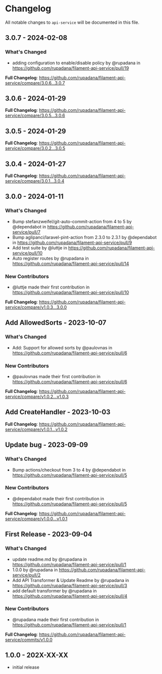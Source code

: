 # Changelog

All notable changes to `api-service` will be documented in this file.

## 3.0.7 - 2024-02-08

### What's Changed

* adding configuration to enable/disable policy by @rupadana in https://github.com/rupadana/filament-api-service/pull/19

**Full Changelog**: https://github.com/rupadana/filament-api-service/compare/3.0.6...3.0.7

## 3.0.6 - 2024-01-29

**Full Changelog**: https://github.com/rupadana/filament-api-service/compare/3.0.5...3.0.6

## 3.0.5 - 2024-01-29

**Full Changelog**: https://github.com/rupadana/filament-api-service/compare/3.0.2...3.0.5

## 3.0.4 - 2024-01-27

**Full Changelog**: https://github.com/rupadana/filament-api-service/compare/3.0.1...3.0.4

## 3.0.0 - 2024-01-11

### What's Changed

* Bump stefanzweifel/git-auto-commit-action from 4 to 5 by @dependabot in https://github.com/rupadana/filament-api-service/pull/7
* Bump aglipanci/laravel-pint-action from 2.3.0 to 2.3.1 by @dependabot in https://github.com/rupadana/filament-api-service/pull/9
* Add test suite by @luttje in https://github.com/rupadana/filament-api-service/pull/10
* Auto register routes by @rupadana in https://github.com/rupadana/filament-api-service/pull/14

### New Contributors

* @luttje made their first contribution in https://github.com/rupadana/filament-api-service/pull/10

**Full Changelog**: https://github.com/rupadana/filament-api-service/compare/v1.0.3...3.0.0

## Add AllowedSorts - 2023-10-07

### What's Changed

- Add: Support for allowed sorts by @paulovnas in https://github.com/rupadana/filament-api-service/pull/6

### New Contributors

- @paulovnas made their first contribution in https://github.com/rupadana/filament-api-service/pull/6

**Full Changelog**: https://github.com/rupadana/filament-api-service/compare/v1.0.2...v1.0.3

## Add CreateHandler - 2023-10-03

**Full Changelog**: https://github.com/rupadana/filament-api-service/compare/v1.0.1...v1.0.2

## Update bug - 2023-09-09

### What's Changed

- Bump actions/checkout from 3 to 4 by @dependabot in https://github.com/rupadana/filament-api-service/pull/5

### New Contributors

- @dependabot made their first contribution in https://github.com/rupadana/filament-api-service/pull/5

**Full Changelog**: https://github.com/rupadana/filament-api-service/compare/v1.0.0...v1.0.1

## First Release - 2023-09-04

### What's Changed

- update readme.md by @rupadana in https://github.com/rupadana/filament-api-service/pull/1
- 1.0.0 by @rupadana in https://github.com/rupadana/filament-api-service/pull/2
- Add API Transformer & Update Readme by @rupadana in https://github.com/rupadana/filament-api-service/pull/3
- add default transformer by @rupadana in https://github.com/rupadana/filament-api-service/pull/4

### New Contributors

- @rupadana made their first contribution in https://github.com/rupadana/filament-api-service/pull/1

**Full Changelog**: https://github.com/rupadana/filament-api-service/commits/v1.0.0

## 1.0.0 - 202X-XX-XX

- initial release
